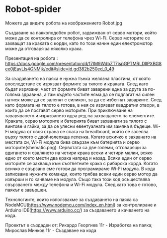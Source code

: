 # Robot-spider

Можете да видите робота на изображението Robot.jpg

Създаване на паякоподобен робот, задвижван от серво мотори, който може да се контролира от телефона чрез Wi-Fi. Серво моторите се захващат за краката с корди, като по този начин един електромотор може да отговаря за няколко крака.

Презентация на робота : https://docs.google.com/presentation/d/17IM9WdbZT7ispGPTMRLDllPXBG8ee0jEavLls4GNMjk/edit#slide=id.gd382b250ed_0_49

За създаването на паяка е нужна тънка желязна пластина, от която впоследствие се изрязват формите за тялото и краката. След като бъдат изрязани, част от формите биват заварени една за друга за по-голяма здравина, а там където частите няма да се подлагат на силен натиск може да се залепят с силикон, за да се избегнат заварките. След като формата на тялото е готова, в нея се изрязват квадратни отвори, в които да се поставят серво моторите. При приключване на заваряването и изрязването идва ред на захващането на елементите. Краката, серво моторите и батерията биват захванати за тялото с винтове и гайки, за да се улесни евентуалната им замяна в бъдеще. Wi-Fi модула от своя страна се слага на breadboard, който се залепва върху тялото с двойнолепяща лепенка. Когато вскичко е захванато на местата си, Wi-Fi модула бива свързан към батерията и серво моторите(shematic.png). Сервотата са две големи, отговарящи за вдигането и свалянето на четири крака всеки и четири малки, всяко едно от което мести два крака напред и назад. Всяки един от серво моторите се захваща към съответните крака с рибарска корда. Когато всичко е свързано сме готови да програмираме Wi-Fi модула. В кода записваме нужните команди, които трябва всеки един серво мотор да извърши и го качваме на модула. Също така този код осъществява свързването между телефона и Wi-Fi модула. След като това е готово, паякът е завършен.

Технологиите, които използвахме за създаването на паяка са NodeMCU(https://www.nodemcu.com/index_en.html) за контролиране и Arduino IDE(https://www.arduino.cc/) за създаването и качването на кода.

Проектът е създаден от:
Рикардо Георгиев 11г - Изработка на паяка;
Мирослав Минков 11г - Създаване на кода
